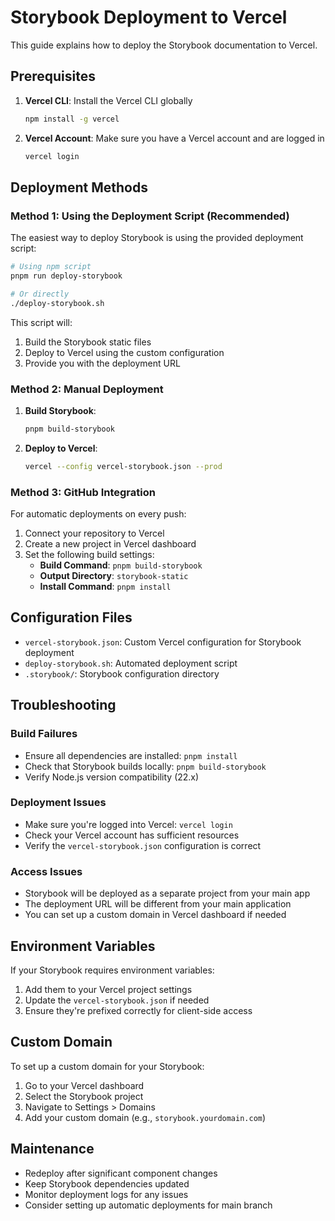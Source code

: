 # Storybook Deployment to Vercel

This guide explains how to deploy the Storybook documentation to Vercel.

## Prerequisites

1. **Vercel CLI**: Install the Vercel CLI globally
   ```bash
   npm install -g vercel
   ```

2. **Vercel Account**: Make sure you have a Vercel account and are logged in
   ```bash
   vercel login
   ```

## Deployment Methods

### Method 1: Using the Deployment Script (Recommended)

The easiest way to deploy Storybook is using the provided deployment script:

```bash
# Using npm script
pnpm run deploy-storybook

# Or directly
./deploy-storybook.sh
```

This script will:
1. Build the Storybook static files
2. Deploy to Vercel using the custom configuration
3. Provide you with the deployment URL

### Method 2: Manual Deployment

1. **Build Storybook**:
   ```bash
   pnpm build-storybook
   ```

2. **Deploy to Vercel**:
   ```bash
   vercel --config vercel-storybook.json --prod
   ```

### Method 3: GitHub Integration

For automatic deployments on every push:

1. Connect your repository to Vercel
2. Create a new project in Vercel dashboard
3. Set the following build settings:
   - **Build Command**: `pnpm build-storybook`
   - **Output Directory**: `storybook-static`
   - **Install Command**: `pnpm install`

## Configuration Files

- `vercel-storybook.json`: Custom Vercel configuration for Storybook deployment
- `deploy-storybook.sh`: Automated deployment script
- `.storybook/`: Storybook configuration directory

## Troubleshooting

### Build Failures
- Ensure all dependencies are installed: `pnpm install`
- Check that Storybook builds locally: `pnpm build-storybook`
- Verify Node.js version compatibility (22.x)

### Deployment Issues
- Make sure you're logged into Vercel: `vercel login`
- Check your Vercel account has sufficient resources
- Verify the `vercel-storybook.json` configuration is correct

### Access Issues
- Storybook will be deployed as a separate project from your main app
- The deployment URL will be different from your main application
- You can set up a custom domain in Vercel dashboard if needed

## Environment Variables

If your Storybook requires environment variables:
1. Add them to your Vercel project settings
2. Update the `vercel-storybook.json` if needed
3. Ensure they're prefixed correctly for client-side access

## Custom Domain

To set up a custom domain for your Storybook:
1. Go to your Vercel dashboard
2. Select the Storybook project
3. Navigate to Settings > Domains
4. Add your custom domain (e.g., `storybook.yourdomain.com`)

## Maintenance

- Redeploy after significant component changes
- Keep Storybook dependencies updated
- Monitor deployment logs for any issues
- Consider setting up automatic deployments for main branch
